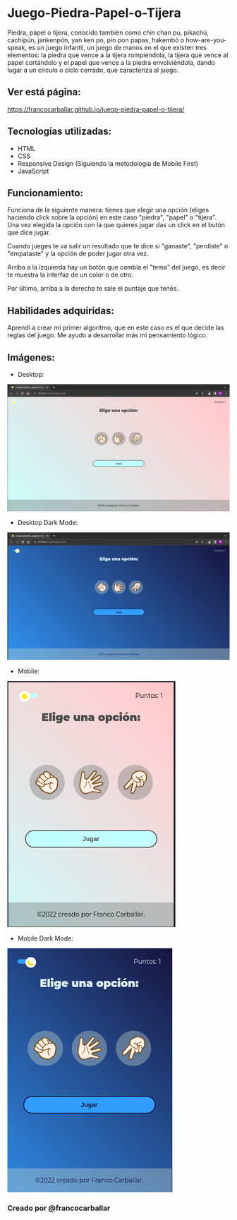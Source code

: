 # Juego-Piedra-Papel-o-Tijera
Piedra, papel o tijera, conocido también como chin chan pu, pikachú, cachipún, jankenpón, yan ken po, pin pon papas, hakembó o how-are-you-speak, es un juego infantil, un juego de manos en el que existen tres elementos: la piedra que vence a la tijera rompiéndola, la tijera que vence al papel cortándolo y el papel que vence a la piedra envolviéndola, dando lugar a un círculo o ciclo cerrado, que caracteriza al juego.

## Ver está página:
https://francocarballar.github.io/juego-piedra-papel-o-tijera/

## Tecnologías utilizadas:
- HTML
- CSS
- Responsive Design (Siguiendo la metodología de Mobile First)
- JavaScript

## Funcionamiento:
Funciona de la siguiente manera: tienes que elegir una opción (eliges haciendo click sobre la opción) en este caso "piedra", "papel" o "tijera". Una vez elegida la opción con la que quieres jugar das un click en el butón que dice jugar.

Cuando jueges te va salir un resultado que te dice si "ganaste", "perdiste" o "empataste" y la opción de poder jugar otra vez.

Arriba a la izquierda hay un botón que cambia el "tema" del juego, es decir te muestra la interfaz de un color o de otro.

Por último, arriba a la derecha te sale el puntaje que tenés.
## Habilidades adquiridas: 
Aprendí a crear mi primer algoritmo, que en este caso es el que decide las reglas del juego. Me ayudo a desarrollar más mi pensamiento lógico.

## Imágenes:
- Desktop: 

![Juego piedra, papel o tijera Desktop](./assets/screenshots/Juego-piedra-papel-tijera-Desktop.png)

- Desktop Dark Mode: 

![Juego piedra, papel o tijera Desktop Dark Mode](./assets/screenshots/Juego-piedra-papel-tijera-Desktop__Dark-Mode.png)

- Mobile: 

![Juego piedra, papel o tijera MObile](./assets/screenshots/Juego-piedra-papel-tijera-Mobile.png)

- Mobile Dark Mode: 

![Juego piedra, papel o tijera Mobile Dark Mode](./assets/screenshots/Juego-piedra-papel-tijera-Mobile__Dark-Mode.png)


### Creado por @francocarballar
